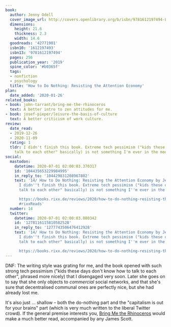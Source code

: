 ```yaml
---
book:
  author: Jenny Odell
  cover_image_url: http://covers.openlibrary.org/b/isbn/9781612197494-L.jpg
  dimensions:
    height: 21.6
    thickness: 2.3
    width: 14.6
  goodreads: '42771901'
  isbn10: '1612197493'
  isbn13: '9781612197494'
  pages: 256
  publication_year: '2019'
  spine_color: '#b0365f'
  tags:
  - nonfiction
  - psychology
  title: 'How to Do Nothing: Resisting the Attention Economy'
plan:
  date_added: '2020-01-26'
related_books:
- book: john-tarrant/bring-me-the-rhinoceros
  text: A better intro to zen attitudes for me.
- book: josef-pieper/leisure-the-basis-of-culture
  text: A better criticism of work culture.
review:
  date_read:
  - 2019-12-26
  - 2020-11-09
  rating: 1
  tldr: I didn't finish this book. Extreme tech pessimism ("kids these days don't
    talk to each other" basically) is not something I'm ever in the mood for.
social:
  mastodon:
    datetime: 2020-07-01 02:00:03.370317
    id: '104435653229984995'
    in_reply_to: '104429831208967802'
    text: '14/ How to Do Nothing: Resisting the Attention Economy by Jenny Odell.
      I didn''t finish this book. Extreme tech pessimism ("kids these days don''t
      talk to each other" basically) is not something I''m ever in the mood for.

      https://books.rixx.de/reviews/2020/how-to-do-nothing-resisting-the-attention-economy/
      #rixxReads'
  number: 14
  twitter:
    datetime: 2020-07-01 02:00:03.080342
    id: '1278116115810582528'
    in_reply_to: '1277743506476412928'
    text: '14/ How to Do Nothing: Resisting the Attention Economy by Jenny Odell.
      I didn''t finish this book. Extreme tech pessimism ("kids these days don''t
      talk to each other" basically) is not something I''m ever in the mood for.

      https://books.rixx.de/reviews/2020/how-to-do-nothing-resisting-the-attention-economy/'
---
```


DNF: The writing style was grating for me, and the book opened with such strong tech pessimism ("kids these days don't
know how to talk to each other", phrased more nicely) that I disengaged very soon. Later she goes on to say that
she only objects to *commercial* social networks, and that she's sure that decentralised communal ones are perfectly
nice, but she had already lost me.

It's also just … shallow – both the do-nothing part and the "capitalism is out for your brains" part (which is very much
written to the liberal Twitter crowd). If the general premise interests you, [Bring Me the
Rhinoceros](/john-tarrant/bring-me-the-rhinoceros) would make a much better read, accompanied by any James Scott.
